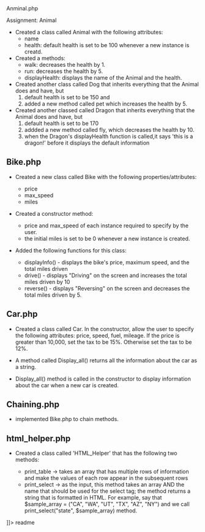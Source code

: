 <snippet>
  <content><![CDATA[
# ${1: PHP Object Oriented Programming Practice}

## Anminal.php

Assignment: Animal

- Created a class called Animal with the following attributes: 
	- name
	- health: default health is set to be 100 whenever a new instance is creatd. 
- Created a methods:
	- walk: decreases the health by 1.
	- run: decreases the health by 5.
	- displayHealth: displays the name of the Animal and the health.
- Created another class called Dog that inherits everything that the Animal does and have, but 
	1) default health is set to be 150 and 
	2) added a new method called pet which increases the health by 5. 
- Created another classed called Dragon that inherits everything that the Animal does and have, but 
	1) default health is set to be 170
	2) addded a new method called fly, which decreases the health by 10. 
	3) when the Dragon's displayHealth function is called,it says 'this is a dragon!' before it displays the default information 

## Bike.php

- Created a new class called Bike with the following properties/attributes:
	- price
	- max_speed
	- miles
- Created a constructor method: 
	- price and max_speed of each instance required to specify by the user.
	- the initial miles is set to be 0 whenever a new instance is created.

- Added the following functions for this class:
	- displayInfo() - displays the bike's price, maximum speed, and the total miles driven
	- drive() - displays "Driving" on the screen and increases the total miles driven by 10
	- reverse() - displays "Reversing" on the screen and decreases the total miles driven by 5.

## Car.php

- Created a class called Car. In the constructor, allow the user to specify the following attributes: price, speed, fuel, mileage. If the price is greater than 10,000, set the tax to be 15%. Otherwise set the tax to be 12%. 

- A method called Display_all() returns all the information about the car as a string. 
- Display_all() method is called in the constructor to display information about the car when a new car is created.

## Chaining.php

- implemented Bike.php to chain methods. 


## html_helper.php

- Created a class called 'HTML_Helper' that has the following two methods:

	- print_table -> takes an array that has multiple rows of information and make the values of each row appear in the subsequent rows 
	- print_select -> as the input, this method takes an array AND the name that should be used for the select tag; the method returns a string that is formatted in HTML. For example, say that $sample_array = ("CA", "WA", "UT", "TX", "AZ", "NY") and we call print_select("state", $sample_array) method.

]]></content>
  <tabTrigger>readme</tabTrigger>
</snippet>